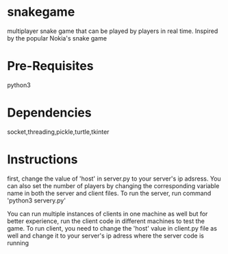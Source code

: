 # snakegame
multiplayer snake game that can be played by players in real time. Inspired by the popular Nokia's snake game
# Pre-Requisites 
python3
# Dependencies
socket,threading,pickle,turtle,tkinter
# Instructions
first, change the value of 'host' in server.py to your server's ip adsress. You can also set the number of players by changing the corresponding variable name in both the server and client files.
To run the server, run command 'python3 servery.py'

You can run multiple instances of clients in one machine as well but for better experience, run the client code in different machines to test the game. To run client, you need to change the 'host' value in client.py file as well and change it to your server's ip adress where the server code is running
